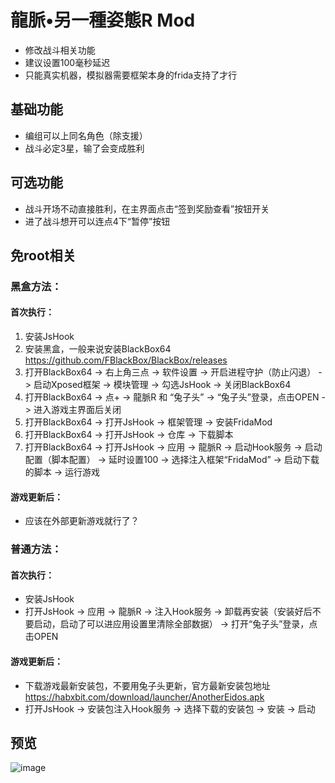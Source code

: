 # 龍脈•另一種姿態R Mod
* 修改战斗相关功能
* 建议设置100毫秒延迟
* 只能真实机器，模拟器需要框架本身的frida支持了才行

## 基础功能
* 编组可以上同名角色（除支援）
* 战斗必定3星，输了会变成胜利

## 可选功能
* 战斗开场不动直接胜利，在主界面点击“签到奖励查看”按钮开关
* 进了战斗想开可以连点4下“暂停”按钮

## 免root相关
### 黑盒方法：
#### 首次执行：
1. 安装JsHook
2. 安装黑盒，一般来说安装BlackBox64 https://github.com/FBlackBox/BlackBox/releases
3. 打开BlackBox64 -> 右上角三点 -> 软件设置 -> 开启进程守护（防止闪退） -> 启动Xposed框架 -> 模块管理 -> 勾选JsHook -> 关闭BlackBox64
4. 打开BlackBox64 -> 点+ -> 龍脈R 和 “兔子头” -> “兔子头”登录，点击OPEN -> 进入游戏主界面后关闭
5. 打开BlackBox64 -> 打开JsHook -> 框架管理 -> 安装FridaMod
6. 打开BlackBox64 -> 打开JsHook -> 仓库 -> 下载脚本
7. 打开BlackBox64 -> 打开JsHook -> 应用 -> 龍脈R -> 启动Hook服务 -> 启动配置（脚本配置） -> 延时设置100 -> 选择注入框架“FridaMod” -> 启动下载的脚本 -> 运行游戏
#### 游戏更新后：
* 应该在外部更新游戏就行了？

### 普通方法：
#### 首次执行：
* 安装JsHook
* 打开JsHook -> 应用 -> 龍脈R -> 注入Hook服务 -> 卸载再安装（安装好后不要启动，启动了可以进应用设置里清除全部数据） -> 打开“兔子头”登录，点击OPEN
#### 游戏更新后：
* 下载游戏最新安装包，不要用兔子头更新，官方最新安装包地址 https://habxbit.com/download/launcher/AnotherEidos.apk
* 打开JsHook -> 安装包注入Hook服务 -> 选择下载的安装包 -> 安装 -> 启动
  
## 预览
![image](https://i.imgur.com/yc49Hcz.jpg)
